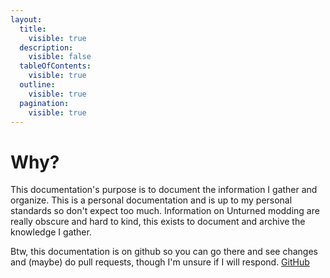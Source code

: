 ```yaml
---
layout:
  title:
    visible: true
  description:
    visible: false
  tableOfContents:
    visible: true
  outline:
    visible: true
  pagination:
    visible: true
---
```


# Why?

This documentation's purpose is to document the information I gather and organize. This is a personal documentation and is up to my personal standards so don't expect too much. Information on Unturned modding are really obscure and hard to kind, this exists to document and archive the knowledge I gather.

Btw, this documentation is on github so you can go there and see changes and (maybe) do pull requests, though I'm unsure if I will respond. [GitHub](https://github.com/Wittummm/unturned-mod-docs.git)
